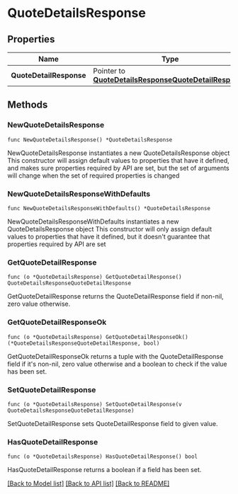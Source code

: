 # QuoteDetailsResponse

## Properties

Name | Type | Description | Notes
------------ | ------------- | ------------- | -------------
**QuoteDetailResponse** | Pointer to [**QuoteDetailsResponseQuoteDetailResponse**](QuoteDetailsResponseQuoteDetailResponse.md) |  | [optional] 

## Methods

### NewQuoteDetailsResponse

`func NewQuoteDetailsResponse() *QuoteDetailsResponse`

NewQuoteDetailsResponse instantiates a new QuoteDetailsResponse object
This constructor will assign default values to properties that have it defined,
and makes sure properties required by API are set, but the set of arguments
will change when the set of required properties is changed

### NewQuoteDetailsResponseWithDefaults

`func NewQuoteDetailsResponseWithDefaults() *QuoteDetailsResponse`

NewQuoteDetailsResponseWithDefaults instantiates a new QuoteDetailsResponse object
This constructor will only assign default values to properties that have it defined,
but it doesn't guarantee that properties required by API are set

### GetQuoteDetailResponse

`func (o *QuoteDetailsResponse) GetQuoteDetailResponse() QuoteDetailsResponseQuoteDetailResponse`

GetQuoteDetailResponse returns the QuoteDetailResponse field if non-nil, zero value otherwise.

### GetQuoteDetailResponseOk

`func (o *QuoteDetailsResponse) GetQuoteDetailResponseOk() (*QuoteDetailsResponseQuoteDetailResponse, bool)`

GetQuoteDetailResponseOk returns a tuple with the QuoteDetailResponse field if it's non-nil, zero value otherwise
and a boolean to check if the value has been set.

### SetQuoteDetailResponse

`func (o *QuoteDetailsResponse) SetQuoteDetailResponse(v QuoteDetailsResponseQuoteDetailResponse)`

SetQuoteDetailResponse sets QuoteDetailResponse field to given value.

### HasQuoteDetailResponse

`func (o *QuoteDetailsResponse) HasQuoteDetailResponse() bool`

HasQuoteDetailResponse returns a boolean if a field has been set.


[[Back to Model list]](../README.md#documentation-for-models) [[Back to API list]](../README.md#documentation-for-api-endpoints) [[Back to README]](../README.md)


